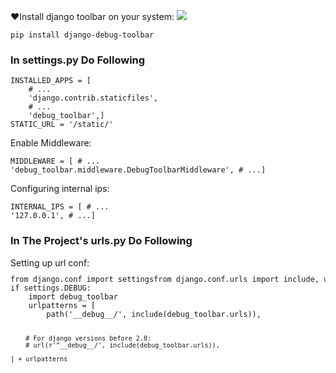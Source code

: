 
:heart:Install django toolbar on your system:   [![](https://img.shields.io/badge/pip-django__toolbar-yellowgreen.svg)](https://pypi.org/project/django-debug-toolbar/)

<code>pip install django-debug-toolbar</code>
<h3>In settings.py Do Following</h3>
<code><pre>INSTALLED_APPS = [
    # ...
    'django.contrib.staticfiles',
    # ...
    'debug_toolbar',]
STATIC_URL = '/static/'
</pre></code>

Enable Middleware:
<code><pre>MIDDLEWARE = [
    # ...
    'debug_toolbar.middleware.DebugToolbarMiddleware',
    # ...]
</pre></code>

Configuring internal ips:
<code><pre>INTERNAL_IPS = [
    # ...
    '127.0.0.1',
    # ...]
</pre></code>

<h3>In The Project's urls.py Do Following</h3>
Setting up url conf:
<code><pre>from django.conf import settingsfrom django.conf.urls import include, url # For django versions before 2.0from django.urls import include, path # For django versions from 2.0 and up
if settings.DEBUG:
    import debug_toolbar
    urlpatterns = [
        path('__debug__/', include(debug_toolbar.urls)),

        # For django versions before 2.0:
        # url(r'^__debug__/', include(debug_toolbar.urls)),

    ] + urlpatterns
</pre></code>


